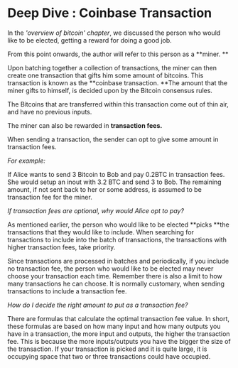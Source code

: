 # Deep Dive : Coinbase Transaction

In the _'overview of bitcoin'_ _chapter_, we discussed the person who would like to be elected, getting a reward for doing a good job.

From this point onwards, the author will refer to this person as a **miner. **

Upon batching together a collection of transactions, the miner can then create one transaction that gifts him some amount of bitcoins. This transaction is known as the **coinbase transaction. **The amount that the miner gifts to himself, is decided upon by the Bitcoin consensus rules.

The Bitcoins that are transferred within this transaction come out of thin air, and have no previous inputs.

The miner can also be rewarded in **transaction fees.**

When sending a transaction, the sender can opt to give some amount in transaction fees.

_For example:_

If Alice wants to send 3 Bitcoin to Bob and pay 0.2BTC in transaction fees. She would setup an inout with 3.2 BTC and send 3 to Bob. The remaining amount, if not sent back to her or some address, is assumed to be transaction fee for the miner.

_If transaction fees are optional, why would Alice opt to pay?_

As mentioned earlier, the person who would like to be elected **picks **the transactions that they would like to include. When searching for transactions to include into the batch of transactions, the transactions with higher transaction fees, take priority.

Since transactions are processed in batches and periodically, if you include no transaction fee, the person who would like to be elected may never choose your transaction each time. Remember there is also a limit to how many transactions he can choose. It is normally customary, when sending transactions to include a transaction fee.

_How do I decide the right amount to put as a transaction fee?_

There are formulas that calculate the optimal transaction fee value. In short, these formulas are based on how many input and how many outputs you have in a transaction, the more input and outputs, the higher the transaction fee. This is because the more inputs/outputs you have the bigger the size of the transaction. If your transaction is picked and it is quite large, it is occupying space that two or three transactions could have occupied.

